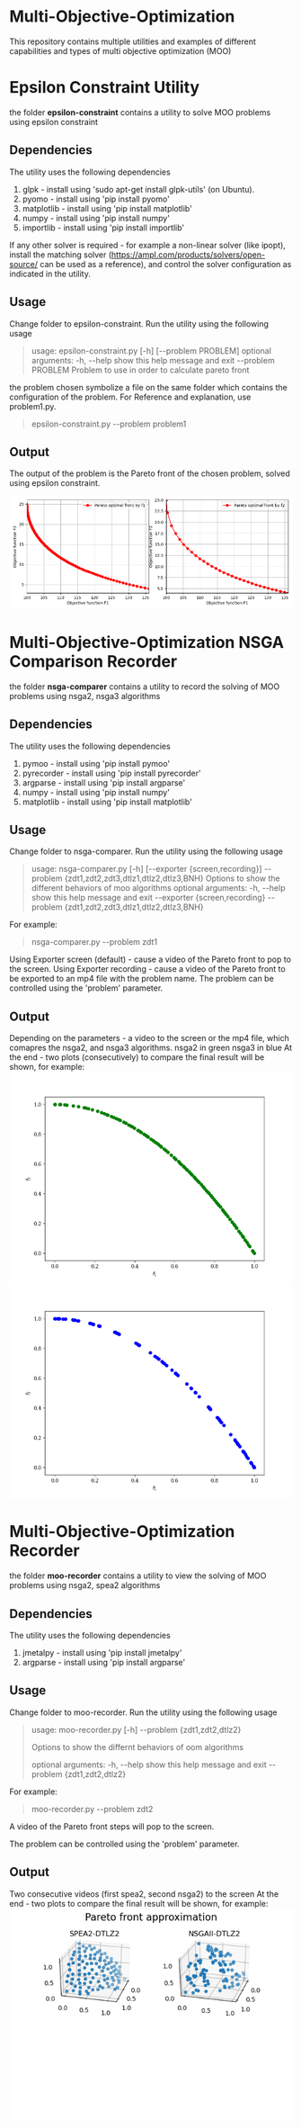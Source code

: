 # Multi-Objective-Optimization

This repository contains multiple utilities and examples of different capabilities and types of multi objective optimization (MOO)

# Epsilon Constraint Utility

the folder **epsilon-constraint** contains a utility to solve MOO problems using epsilon constraint

## Dependencies

The utility uses the following dependencies

1. glpk - install using 'sudo apt-get install glpk-utils' (on Ubuntu).
2. pyomo - install using 'pip install pyomo'
3. matplotlib - install using 'pip install matplotlib'
4. numpy - install using 'pip install numpy'
5. importlib - install using 'pip install importlib'

If any other solver is required - for example a non-linear solver (like ipopt),
install the matching solver (https://ampl.com/products/solvers/open-source/ can be used as a reference), and control the solver configuration as indicated in the utility.

## Usage

Change folder to epsilon-constraint.
Run the utility using the following usage

> usage: epsilon-constraint.py [-h] [--problem PROBLEM]
> optional arguments:
> -h, --help show this help message and exit
> --problem PROBLEM Problem to use in order to calculate pareto front

the problem chosen symbolize a file on the same folder which contains the configuration of the problem.
For Reference and explanation, use problem1.py.

> epsilon-constraint.py --problem problem1

## Output

The output of the problem is the Pareto front of the chosen problem, solved using epsilon constraint.

![epsilon-constraint output example](/epsilon-constraint-example.png)

# Multi-Objective-Optimization NSGA Comparison Recorder

the folder **nsga-comparer** contains a utility to record the solving of MOO problems using nsga2, nsga3 algorithms

## Dependencies

The utility uses the following dependencies

1. pymoo - install using 'pip install pymoo'
2. pyrecorder - install using 'pip install pyrecorder'
3. argparse - install using 'pip install argparse'
4. numpy - install using 'pip install numpy'
5. matplotlib - install using 'pip install matplotlib'

## Usage

Change folder to nsga-comparer.
Run the utility using the following usage

> usage: nsga-comparer.py [-h] [--exporter {screen,recording}] --problem
> {zdt1,zdt2,zdt3,dtlz1,dtlz2,dtlz3,BNH}
> Options to show the different behaviors of moo algorithms
> optional arguments:
> -h, --help show this help message and exit
> --exporter {screen,recording}
> --problem {zdt1,zdt2,zdt3,dtlz1,dtlz2,dtlz3,BNH}

For example:

> nsga-comparer.py --problem zdt1

Using Exporter screen (default) - cause a video of the Pareto front to pop to the screen.
Using Exporter recording - cause a video of the Pareto front to be exported to an mp4 file with the problem name.
The problem can be controlled using the 'problem' parameter.

## Output

Depending on the parameters - a video to the screen or the mp4 file, which comapres the nsga2, and nsga3 algorithms.
nsga2 in green
nsga3 in blue
At the end - two plots (consecutively) to compare the final result will be shown, for example:
![nsga2 output example](/nsga-comparer-nsga2-example.png)
![nsga3 output example](/nsga-comparer-nsga3-example.png)

# Multi-Objective-Optimization Recorder

the folder **moo-recorder** contains a utility to view the solving of MOO problems using nsga2, spea2 algorithms

## Dependencies

The utility uses the following dependencies

1. jmetalpy - install using 'pip install jmetalpy'
2. argparse - install using 'pip install argparse'

## Usage

Change folder to moo-recorder.
Run the utility using the following usage

> usage: moo-recorder.py [-h] --problem {zdt1,zdt2,dtlz2}
>
> Options to show the differnt behaviors of oom algorithms
>
> optional arguments:
> -h, --help show this help message and exit
> --problem {zdt1,zdt2,dtlz2}

For example:

> moo-recorder.py --problem zdt2

A video of the Pareto front steps will pop to the screen.

The problem can be controlled using the 'problem' parameter.

## Output

Two consecutive videos (first spea2, second nsga2) to the screen
At the end - two plots to compare the final result will be shown, for example:
![moo-recorder output example](/moo-recorder-example.png)
